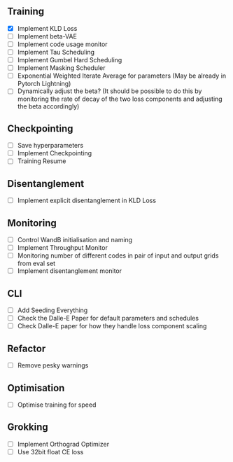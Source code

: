 

## Training
- [x] Implement KLD Loss
- [ ] Implement beta-VAE
- [ ] Implement code usage monitor
- [ ] Implement Tau Scheduling
- [ ] Implement Gumbel Hard Scheduling
- [ ] Implement Masking Scheduler
- [ ] Exponential Weighted Iterate Average for parameters (May be already in Pytorch Lightning)
- [ ] Dynamically adjust the beta? (It should be possible to do this by monitoring the rate of decay of the two loss components and adjusting the beta accordingly)

## Checkpointing
- [ ] Save hyperparameters
- [ ] Implement Checkpointing
- [ ] Training Resume

## Disentanglement
- [ ] Implement explicit disentanglement in KLD Loss


## Monitoring
- [ ] Control WandB initialisation and naming
- [ ] Implement Throughput Monitor
- [ ] Monitoring number of different codes in pair of input and output grids from eval set
- [ ] Implement disentanglement monitor

## CLI
- [ ] Add Seeding Everything
- [ ] Check the Dalle-E Paper for default parameters and schedules
- [ ] Check Dalle-E paper for how they handle loss component scaling

## Refactor
- [ ] Remove pesky warnings

## Optimisation
- [ ] Optimise training for speed

## Grokking
- [ ] Implement Orthograd Optimizer
- [ ] Use 32bit float CE loss